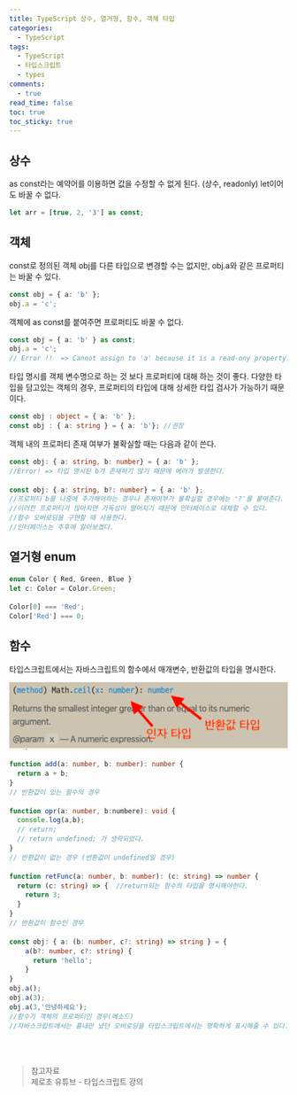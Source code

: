 ```yaml
---
title: TypeScript 상수, 열거형, 함수, 객체 타입
categories:
  - TypeScript
tags:
  - TypeScript
  - 타입스크립트
  - types
comments:
  - true
read_time: false
toc: true
toc_sticky: true
---
```



## 상수

as const라는 예약어를 이용하면 값을 수정할 수 없게 된다. (상수, readonly) let이어도 바꿀 수 없다.

```ts
let arr = [true, 2, '3'] as const;
```


## 객체

const로 정의된 객체 obj를 다른 타입으로 변경할 수는 없지만, obj.a와 같은 프로퍼티는 바꿀 수 있다.

```ts
const obj = { a: 'b' };
obj.a = 'c';
```

객체에 as const를 붙여주면 프로퍼티도 바꿀 수 없다.

```ts
const obj = { a: 'b' } as const;
obj.a = 'c';
// Error !!  => Cannot assign to 'a' because it is a read-ony property.
```

타입 명시를 객체 변수명으로 하는 것 보다 프로퍼티에 대해 하는 것이 좋다. 
다양한 타입을 담고있는 객체의 경우, 프로퍼티의 타입에 대해 상세한 타입 검사가 가능하기 때문이다.

```ts
const obj : object = { a: 'b' };
const obj : { a: string } = { a: 'b'}; //권장
```

객체 내의 프로퍼티 존재 여부가 불확실할 때는 다음과 같이 쓴다.

```ts
const obj: { a: string, b: number} = { a: 'b' };
//Error! => 타입 명시된 b가 존재하기 않기 때문에 에러가 발생한다.

const obj: { a: string, b?: number} = { a: 'b' };
//프로퍼티 b를 나중에 추가해야하는 경우나 존재여부가 불확실할 경우에는 '?'를 붙여준다.
//이러한 프로퍼티가 많아지면 가독성이 떨어지기 때문에 인터페이스로 대체할 수 있다.
//함수 오버로딩을 구현할 때 사용한다.
//인터페이스는 추후에 알아보겠다.
```


## 열거형 enum

```ts
enum Color { Red, Green, Blue }
let c: Color = Color.Green;

Color[0] === 'Red';
Color['Red'] === 0;
```


## 함수

타입스크립트에서는 자바스크립트의 함수에서 매개변수, 반환값의 타입을 명시한다.

![](/assets/img/ts/ts-type.png)

```ts
function add(a: number, b: number): number {
  return a + b;
}
// 반환값이 있는 함수의 경우

function opr(a: number, b:numbere): void {
  console.log(a,b);
  // return;
  // return undefined; 가 생략되었다.
}
// 반환값이 없는 경우 (반환값이 undefined일 경우)

function retFunc(a: number, b: number): (c: string) => number {
  return (c: string) => {  //return되는 함수의 타입을 명시해야한다.
    return 3;
  }
}
// 반환값이 함수인 경우

const obj: { a: (b: number, c?: string) => string } = {
    a(b?: number, c?: string) {
      return 'hello';
    }
}
obj.a();
obj.a(3);
obj.a(3,'안녕하세요');
//함수가 객체의 프로퍼티인 경우(메소드)
//자바스크립트에서는 흉내만 냈던 오버로딩을 타입스크립트에서는 명확하게 표시해줄 수 있다.
```


<br><br>
>참고자료<br>
>제로초 유튜브 - 타입스크립트 강의<br>